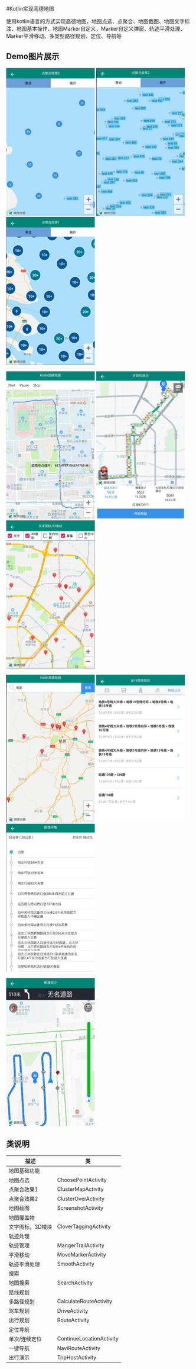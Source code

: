 #Kotlin实现高德地图

   使用kotlin语言的方式实现高德地图，地图点选、点聚合、地图截图、地图文字标注、地图基本操作、地图Marker自定义，Marker自定义弹窗、轨迹平滑处理、Marker平滑移动、多类型路径规划、定位、导航等


## Demo图片展示
<img src="picture/icon_cluster_two.png" width="240" height="400"> <img src="picture/icon_cluster_two_open.png" width="240" height="400"> <img src="picture/icon_cluster_one.png" width="240" height="400"> 

<img src="picture/icon__marker_move.png" width="240" height="400"> <img src="picture/icon_drive_route.png" width="240" height="400"> <img src="picture/icon_map_marker.png" width="240" height="400"> 

<img src="picture/icon_search.png" width="240" height="400"> <img src="picture/icon_route.png" width="240" height="400"> <img src="picture/icon_route_detail.png" width="240" height="400"> 

<img src="picture/icon_navi.png" width="240" height="400"> 

## 类说明

| 描述 | 类 |
| ---------- | ------------- |
|地图基础功能|
|地图点选        |ChoosePointActivity|
|点聚合效果1     |ClusterMapActivity|
|点聚合效果2     |ClusterOverActivity|
|地图截图        |ScreenshotActivity|
|地图覆盖物|
|文字图标，3D楼块|CloverTaggingActivity|
|轨迹处理|
|轨迹管理        |MangerTrailActivity|
|平滑移动        |MoveMarkerActivity|
|轨迹平滑处理    |SmoothActivity|
|搜索|
|地图搜索        |SearchActivity|
|路线规划|
|多路径规划      |CalculateRouteActivity|
|驾车规划        |DriveActivity|
|出行规划        |RouteActivity|
|定位导航|
|单次/连续定位   |ContinueLocationActivity|
|一键导航        |NaviRouteActivity|
|出行演示        |TripHostActivity|

